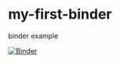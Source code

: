 # my-first-binder

binder example

[![Binder](https://mybinder.org/badge_logo.svg)](https://mybinder.org/v2/gh/SarahMarzi/my-first-binder/master)

